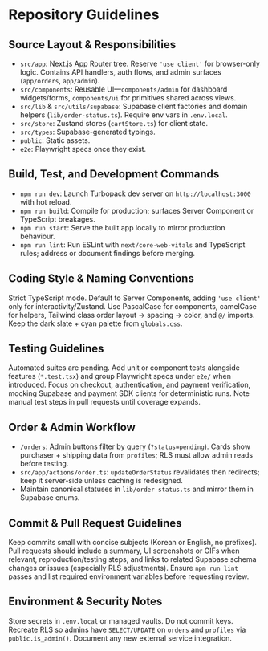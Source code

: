# Repository Guidelines

## Source Layout & Responsibilities
- `src/app`: Next.js App Router tree. Reserve `'use client'` for browser-only logic. Contains API handlers, auth flows, and admin surfaces (`app/orders`, `app/admin`).
- `src/components`: Reusable UI—`components/admin` for dashboard widgets/forms, `components/ui` for primitives shared across views.
- `src/lib` & `src/utils/supabase`: Supabase client factories and domain helpers (`lib/order-status.ts`). Require env vars in `.env.local`.
- `src/store`: Zustand stores (`cartStore.ts`) for client state.
- `src/types`: Supabase-generated typings.
- `public`: Static assets.
- `e2e`: Playwright specs once they exist.

## Build, Test, and Development Commands
- `npm run dev`: Launch Turbopack dev server on `http://localhost:3000` with hot reload.
- `npm run build`: Compile for production; surfaces Server Component or TypeScript breakages.
- `npm run start`: Serve the built app locally to mirror production behaviour.
- `npm run lint`: Run ESLint with `next/core-web-vitals` and TypeScript rules; address or document findings before merging.

## Coding Style & Naming Conventions
Strict TypeScript mode. Default to Server Components, adding `'use client'` only for interactivity/Zustand. Use PascalCase for components, camelCase for helpers, Tailwind class order layout → spacing → color, and `@/` imports. Keep the dark slate + cyan palette from `globals.css`.

## Testing Guidelines
Automated suites are pending. Add unit or component tests alongside features (`*.test.tsx`) and group Playwright specs under `e2e/` when introduced. Focus on checkout, authentication, and payment verification, mocking Supabase and payment SDK clients for deterministic runs. Note manual test steps in pull requests until coverage expands.

## Order & Admin Workflow
- `/orders`: Admin buttons filter by query (`?status=pending`). Cards show purchaser + shipping data from `profiles`; RLS must allow admin reads before testing.
- `src/app/actions/order.ts`: `updateOrderStatus` revalidates then redirects; keep it server-side unless caching is redesigned.
- Maintain canonical statuses in `lib/order-status.ts` and mirror them in Supabase enums.

## Commit & Pull Request Guidelines
Keep commits small with concise subjects (Korean or English, no prefixes). Pull requests should include a summary, UI screenshots or GIFs when relevant, reproduction/testing steps, and links to related Supabase schema changes or issues (especially RLS adjustments). Ensure `npm run lint` passes and list required environment variables before requesting review.

## Environment & Security Notes
Store secrets in `.env.local` or managed vaults. Do not commit keys. Recreate RLS so admins have `SELECT/UPDATE` on `orders` and `profiles` via `public.is_admin()`. Document any new external service integration.

